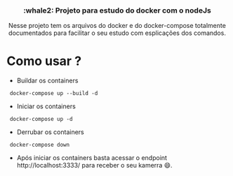 
<h3 align="center">
  :whale2: Projeto para estudo do docker com o nodeJs
</h3>

<p align="center">
  Nesse projeto tem os arquivos do docker e do docker-compose totalmente documentados para facilitar o seu estudo com esplicações dos comandos.
</p>

# Como usar ?

- Buildar os containers
```
 docker-compose up --build -d
```

- Iniciar os containers
```
 docker-compose up -d
```

- Derrubar os containers
```
 docker-compose down
```

- Após iniciar os containers basta acessar o endpoint http://localhost:3333/ para receber o seu kamerra :smile:.
